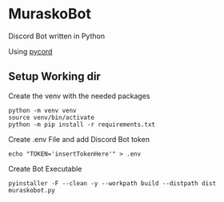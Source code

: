 # MuraskoBot
Discord Bot written in Python

Using [pycord](https://github.com/Pycord-Development/pycord)

## Setup Working dir
Create the venv with the needed packages
```
python -m venv venv
source venv/bin/activate
python -m pip install -r requirements.txt
```

Create .env File and add Discord Bot token
```
echo "TOKEN='insertTokenHere'" > .env
```

Create Bot Executable
```
pyinstaller -F --clean -y --workpath build --distpath dist muraskobot.py
```